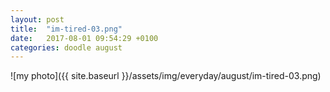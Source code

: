 ```yaml
---
layout: post
title:  "im-tired-03.png"
date:   2017-08-01 09:54:29 +0100
categories: doodle august
---
```


![my photo]({{ site.baseurl }}/assets/img/everyday/august/im-tired-03.png)